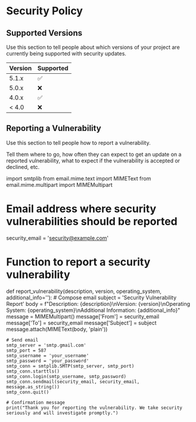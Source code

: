 # Security Policy

## Supported Versions

Use this section to tell people about which versions of your project are
currently being supported with security updates.

| Version | Supported          |
| ------- | ------------------ |
| 5.1.x   | :white_check_mark: |
| 5.0.x   | :x:                |
| 4.0.x   | :white_check_mark: |
| < 4.0   | :x:                |

## Reporting a Vulnerability

Use this section to tell people how to report a vulnerability.

Tell them where to go, how often they can expect to get an update on a
reported vulnerability, what to expect if the vulnerability is accepted or
declined, etc.

import smtplib
from email.mime.text import MIMEText
from email.mime.multipart import MIMEMultipart

# Email address where security vulnerabilities should be reported
security_email = 'security@example.com'

# Function to report a security vulnerability
def report_vulnerability(description, version, operating_system, additional_info=''):
    # Compose email
    subject = 'Security Vulnerability Report'
    body = f"Description: {description}\nVersion: {version}\nOperating System: {operating_system}\nAdditional Information: {additional_info}"
    message = MIMEMultipart()
    message['From'] = security_email
    message['To'] = security_email
    message['Subject'] = subject
    message.attach(MIMEText(body, 'plain'))

    # Send email
    smtp_server = 'smtp.gmail.com'
    smtp_port = 587
    smtp_username = 'your_username'
    smtp_password = 'your_password'
    smtp_conn = smtplib.SMTP(smtp_server, smtp_port)
    smtp_conn.starttls()
    smtp_conn.login(smtp_username, smtp_password)
    smtp_conn.sendmail(security_email, security_email, message.as_string())
    smtp_conn.quit()
    
    # Confirmation message
    print("Thank you for reporting the vulnerability. We take security seriously and will investigate promptly.")
